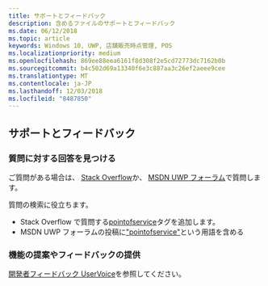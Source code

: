 ```yaml
---
title: サポートとフィードバック
description: 含めるファイルのサポートとフィードバック
ms.date: 06/12/2018
ms.topic: article
keywords: Windows 10, UWP, 店舗販売時点管理, POS
ms.localizationpriority: medium
ms.openlocfilehash: 869ee88eea6161f8d308f2e5cd72773dc7162b0b
ms.sourcegitcommit: b4c502d69a13340f6e3c887aa3c26ef2aeee9cee
ms.translationtype: MT
ms.contentlocale: ja-JP
ms.lasthandoff: 12/03/2018
ms.locfileid: "8487850"
---
```

## <a name="support-and-feedback"></a>サポートとフィードバック

### <a name="find-answers-to-your-questions"></a>質問に対する回答を見つける

ご質問がある場合は、 [Stack Overflow](https://aka.ms/pos-stackoverflow)か、 [MSDN UWP フォーラム](https://aka.ms/pos-msdn-uwpforum)で質問します。

質問の検索に役立ちます。
- Stack Overflow で質問する[pointofservice](https://aka.ms/pos-stackoverflow)タグを追加します。 
- MSDN UWP フォーラムの投稿に["pointofservice"](https://aka.ms/pos-msdn-uwpforum)という用語を含める

### <a name="make-feature-suggestions-or-give-feedback"></a>機能の提案やフィードバックの提供
[開発者フィードバック UserVoice](https://wpdev.uservoice.com/forums/110705-universal-windows-platform?category_id=202594)を参照してください。